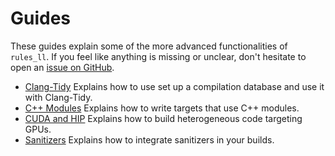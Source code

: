 # Guides

These guides explain some of the more advanced functionalities of `rules_ll`.
If you feel like anything is missing or unclear, don't hesitate to open an
[issue on GitHub](https://github.com/eomii/rules_ll/issues).

- [Clang-Tidy](clang_tidy.md) Explains how to use set up a compilation database
  and use it with Clang-Tidy.
- [C++ Modules](modules.md) Explains how to write targets that use C++ modules.
- [CUDA and HIP](cuda_and_hip.md) Explains how to build heterogeneous code
  targeting GPUs.
- [Sanitizers](sanitizers.md) Explains how to integrate sanitizers in your
  builds.
